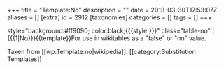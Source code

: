 +++
title = "Template:No"
description = ""
date = 2013-03-30T17:53:07Z
aliases = []
[extra]
id = 2912
[taxonomies]
categories = []
tags = []
+++

<includeonly>style="background:#ff9090; color:black;{{{style|}}}" class="table-no" | {{{1|No}}}</includeonly><noinclude>{{template}}For use in wikitables as a "false" or "no" value.

Taken from [[wp:Template:no|wikipedia]].</noinclude>
<noinclude>[[category:Substitution Templates]]</noinclude>
